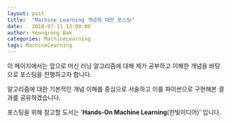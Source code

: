```yaml
---
layout: post
title:  "Machine Learning 개념에 대한 포스팅"
date:   2018-07-11 13:00:00
author: Yeongrong Bak
categories: MachineLearning
tags: MachineLearning
---
```


이 페이지에서는 앞으로 머신 러닝 알고리즘에 대해 제가 공부하고 이해한 개념을 바탕으로 포스팅을 진행하고자 합니다.

알고리즘에 대한 기본적인 개념 이해를 중심으로 서술하고 이를 파이썬으로 구현해본 결과를 공유하겠습니다.

포스팅을 위해 참고할 도서는 '**Hands-On Machine Learning**(한빛미디어)' 입니다.
